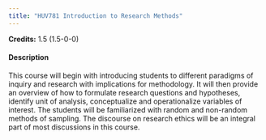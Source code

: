 ```yaml
---
title: "HUV781 Introduction to Research Methods"
---
```

**Credits:** 1.5 (1.5-0-0)

#### Description
This course will begin with introducing students to different paradigms of inquiry and research with implications for methodology. It will then provide an overview of how to formulate research questions and hypotheses, identify unit of analysis, conceptualize and operationalize variables of interest. The students will be familiarized with random and non-random methods of sampling. The discourse on research ethics will be an integral part of most discussions in this course.